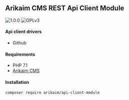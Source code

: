 ## Arikaim CMS REST Api Client Module
![1.0.0](https://img.shields.io/github/release/arikaim/api-client-module.svg)
![GPLv3](https://img.shields.io/badge/License-GPLv3-blue.svg)

#### Api client drivers
 * Github

#### Requirements 
  * PHP 7.1
  * [Arikaim CMS](https://github.com/arikaim/arikaim)


#### Installation

```sh
composer require arikaim/api-client-module
```
